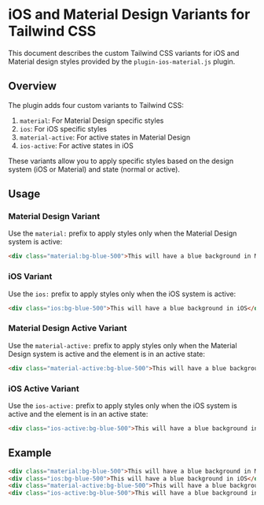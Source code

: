 # iOS and Material Design Variants for Tailwind CSS

This document describes the custom Tailwind CSS variants for iOS and Material design styles provided by the `plugin-ios-material.js` plugin.

## Overview

The plugin adds four custom variants to Tailwind CSS:

1. `material`: For Material Design specific styles
2. `ios`: For iOS specific styles
3. `material-active`: For active states in Material Design
4. `ios-active`: For active states in iOS

These variants allow you to apply specific styles based on the design system (iOS or Material) and state (normal or active).

## Usage

### Material Design Variant

Use the `material:` prefix to apply styles only when the Material Design system is active:

```html
<div class="material:bg-blue-500">This will have a blue background in Material Design</div>
```

### iOS Variant

Use the `ios:` prefix to apply styles only when the iOS system is active:

```html
<div class="ios:bg-blue-500">This will have a blue background in iOS</div>
```

### Material Design Active Variant

Use the `material-active:` prefix to apply styles only when the Material Design system is active and the element is in an active state:

```html
<div class="material-active:bg-blue-500">This will have a blue background in Material Design when the element is active</div>
```

### iOS Active Variant

Use the `ios-active:` prefix to apply styles only when the iOS system is active and the element is in an active state:

```html
<div class="ios-active:bg-blue-500">This will have a blue background in iOS when the element is active</div>
```

## Example

```html
<div class="material:bg-blue-500">This will have a blue background in Material Design</div>
<div class="ios:bg-blue-500">This will have a blue background in iOS</div>
<div class="material-active:bg-blue-500">This will have a blue background in Material Design when the element is active</div>
<div class="ios-active:bg-blue-500">This will have a blue background in iOS when the element is active</div>
```


